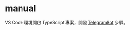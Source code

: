 # manual
VS Code 環境開啟 TypeScript 專案，開發 [TelegramBot](project_development/TypeScript/vocode-TelegramBot-dev-step.md) 步驟。
